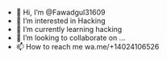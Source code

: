 - 👋 Hi, I’m @Fawadgul31609
- 👀 I’m interested in Hacking
- 🌱 I’m currently learning hacking
- 💞️ I’m looking to collaborate on ...
- 📫 How to reach me wa.me/+14024106526

<!---
Fawadgul31609/Fawadgul31609 is a ✨ special ✨ repository because its `README.md` (this file) appears on your GitHub profile.
You can click the Preview link to take a look at your changes.
--->
